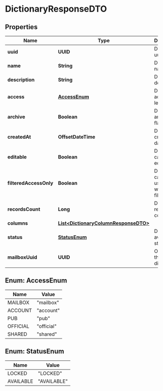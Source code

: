 

# DictionaryResponseDTO


## Properties

| Name | Type | Description | Notes |
|------------ | ------------- | ------------- | -------------|
|**uuid** | **UUID** | Dictionary uuid |  |
|**name** | **String** | Dictionary name |  |
|**description** | **String** | Dictionary description |  |
|**access** | [**AccessEnum**](#AccessEnum) | Dictionary access level |  |
|**archive** | **Boolean** | Dictionary archived flag |  |
|**createdAt** | **OffsetDateTime** | Dictionary created date |  |
|**editable** | **Boolean** | Dictionary can be edited |  |
|**filteredAccessOnly** | **Boolean** | Dictionary can be used only with filtering |  |
|**recordsCount** | **Long** | Dictionary records count |  [optional] |
|**columns** | [**List&lt;DictionaryColumnResponseDTO&gt;**](DictionaryColumnResponseDTO.md) |  |  [optional] |
|**status** | [**StatusEnum**](#StatusEnum) | Dictionary availability status |  [optional] |
|**mailboxUuid** | **UUID** | Owner of the dictionary |  [optional] |



## Enum: AccessEnum

| Name | Value |
|---- | -----|
| MAILBOX | &quot;mailbox&quot; |
| ACCOUNT | &quot;account&quot; |
| PUB | &quot;pub&quot; |
| OFFICIAL | &quot;official&quot; |
| SHARED | &quot;shared&quot; |



## Enum: StatusEnum

| Name | Value |
|---- | -----|
| LOCKED | &quot;LOCKED&quot; |
| AVAILABLE | &quot;AVAILABLE&quot; |



